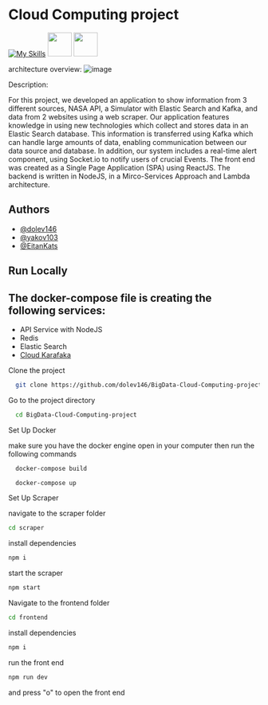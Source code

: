 # Cloud Computing project

[![My Skills](https://skillicons.dev/icons?i=docker,express,redis,vite,kafka,emotion,nodejs,react,js,html,css)](https://skillicons.dev)
<img height=48 src="https://user-images.githubusercontent.com/25181517/183569191-f32cdf03-673f-4ae3-809b-3a8b376bb8a2.png" />
<img height=48 src="https://github.com/marwin1991/profile-technology-icons/assets/136815194/ab742751-b55b-43d7-8f49-9a67e293f67c" />

architecture overview: 
![image](https://github.com/dolev146/BigData-Cloud-Computing-project/assets/62290677/cd25b6aa-6c47-4a61-ad89-cb683579f34a)




Description:

For this project, we developed an application to show information from 3 different sources, NASA API, a Simulator with Elastic Search and Kafka, and data from 2 websites using a web scraper. Our application features knowledge in using new technologies which collect and stores data in an Elastic Search database. This information is transferred using Kafka which can handle large amounts of data, enabling communication between our data source and database. In addition, our system includes a real-time alert component, using Socket.io to notify users of crucial Events. The front end was created as a Single Page Application (SPA) using ReactJS.
The backend is written in NodeJS, in a Mirco-Services Approach and Lambda architecture.

## Authors

- [@dolev146](https://www.github.com/dolev146)
- [@yakov103](https://www.github.com/yakov103)
- [@EitanKats](https://www.github.com/EitanKats)

## Run Locally

## The docker-compose file is creating the following services:
- API Service with NodeJS
- Redis
- Elastic Search
- [Cloud Karafaka](https://www.cloudkarafka.com/)  


Clone the project

```bash
  git clone https://github.com/dolev146/BigData-Cloud-Computing-project.git
```

Go to the project directory

```bash
  cd BigData-Cloud-Computing-project
```

Set Up Docker

make sure you have the docker engine open in your computer
then run the following commands

```bash
  docker-compose build
```

```bash
  docker-compose up
```

Set Up Scraper

navigate to the scraper folder
```bash
cd scraper
```

install dependencies
```bash
npm i
```

start the scraper
```bash
npm start
```

Navigate to the frontend folder
```bash
cd frontend
```
install dependencies
```bash
npm i
```
run the front end
```bash
npm run dev
```
and press "o" to open the front end
